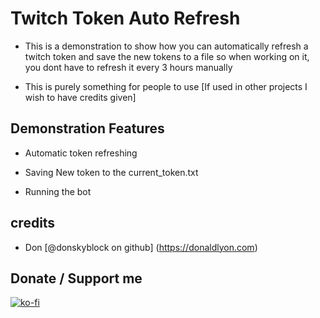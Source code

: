 # Twitch Token Auto Refresh

- This is a demonstration to show how you can automatically refresh a twitch token and save the new tokens to a file so when working on it, you dont have to refresh it every 3 hours manually

- This is purely something for people to use [If used in other projects I wish to have credits given]

## Demonstration Features

- Automatic token refreshing

- Saving New token to the current_token.txt

- Running the bot


## credits

- Don [@donskyblock on github] (https://donaldlyon.com)

## Donate / Support me

[![ko-fi](https://ko-fi.com/img/githubbutton_sm.svg)](https://ko-fi.com/G2G2145GJR)
